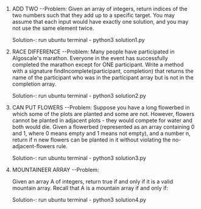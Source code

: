 1. ADD TWO --Problem:
	Given an array of integers, return indices of the two numbers such that they add up to a
	specific target. You may assume that each input would have exactly one solution, and
	you may not use the same element twice.
	
	Solution-:
     		run ubuntu terminal - python3 solution1.py

2. RACE DIFFERENCE --Problem:
	Many people have participated in Algoscale&#39;s marathon. Everyone in the event has
	successfully completed the marathon except for ONE participant.
	Write a method with a signature findIncomplete(participant, completion) that returns the
	name of the participant who was in the participant array but is not in the completion
	array.

	Solution-:
     		run ubuntu terminal - python3 solution2.py

3. CAN PUT FLOWERS --Problem:
	Suppose you have a long flowerbed in which some of the plots are planted and some are
	not. However, flowers cannot be planted in adjacent plots - they would compete for water
	and both would die.
	Given a flowerbed (represented as an array containing 0 and 1, where 0 means empty and
	1 means not empty), and a number n, return if n new flowers can be planted in it without
	violating the no-adjacent-flowers rule.

	Solution-:
     		run ubuntu terminal - python3 solution3.py

4. MOUNTAINEER ARRAY --Problem:

	Given an array A of integers, return true if and only if it is a valid mountain array.
	Recall that A is a mountain array if and only if:
	
	Solution-:
		run ubuntu terminal - python3 solution4.py


